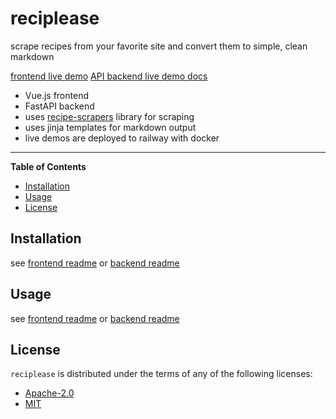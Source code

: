 # reciplease

scrape recipes from your favorite site and convert them to simple, clean markdown

[frontend live demo](https://reciplease-frontend.up.railway.app/)
[API backend live demo docs](https://reciplease-backend.up.railway.app/docs)

- Vue.js frontend
- FastAPI backend
- uses [recipe-scrapers](https://github.com/hhursev/recipe-scrapers) library for scraping
- uses jinja templates for markdown output
- live demos are deployed to railway with docker

---

**Table of Contents**

- [Installation](#installation)
- [Usage](#usage)
- [License](#license)

## Installation

see [frontend readme](frontend/README.md#installation) or [backend readme](backend/README.md#installation)

## Usage

see [frontend readme](frontend/README.md#usage) or [backend readme](backend/README.md#usage)

## License

`reciplease` is distributed under the terms of any of the following licenses:

- [Apache-2.0](https://spdx.org/licenses/Apache-2.0.html)
- [MIT](https://spdx.org/licenses/MIT.html)
